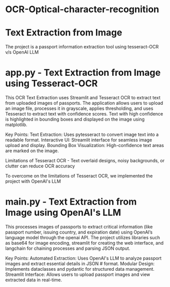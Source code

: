 # OCR-Optical-character-recognition
# Text Extraction from Image

The project is a passport information extraction tool using tesseract-OCR v/s OpenAI LLM

# app.py - Text Extraction from Image using Tesseract-OCR 

This OCR Text Extraction uses Streamlit and Tesseract OCR to extract text from uploaded images of passports. The application allows users to upload an image file, processes it in grayscale, applies thresholding, and uses Tesseract to extract text with confidence scores. Text with high confidence is highlighted in bounding boxes and displayed on the image using matplotlib.

Key Points:
Text Extraction: Uses pytesseract to convert image text into a readable format.
Interactive UI: Streamlit interface for seamless image upload and display.
Bounding Box Visualization: High-confidence text areas are marked on the image.

Limitations of Tesseract OCR - Text overlaid designs, noisy backgrounds, or clutter can reduce OCR accuracy

To overcome on the limitations of Tesseract OCR, we implemented the project with OpenAI's LLM

# main.py - Text Extraction from Image using OpenAI's LLM

This processes images of passports to extract critical information (like passport number, issuing country, and expiration date) using OpenAI’s language model through the openai API. The project utilizes libraries such as base64 for image encoding, streamlit for creating the web interface, and langchain for chaining processes and parsing JSON output.

Key Points:
Automated Extraction: Uses OpenAI's LLM to analyze passport images and extract essential details in JSON # format.
Modular Design: Implements dataclasses and pydantic for structured data management.
Streamlit Interface: Allows users to upload passport images and view extracted data in real-time.
